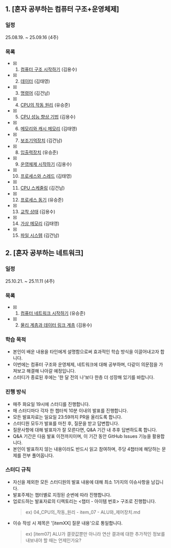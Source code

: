 ## 1. [혼자 공부하는 컴퓨터 구조+운영체제]

### 일정
25.08.19. ~ 25.09.16 (4주)

### 목록

- [x] 01. [컴퓨터 구조 시작하기](컴퓨터구조_운영체제/01_컴퓨터_구조를_시작하기/) (김용수)
- [x] 02. [데이터](컴퓨터구조_운영체제/02_데이터/) (김태영)
- [x] 03. [명령어](컴퓨터구조_운영체제/./03_명령어) (김건남)
- [x] 04. [CPU의 작동 원리](컴퓨터구조_운영체제/04_CPU의_작동_원리/) (유승준)
- [x] 05. [CPU 성능 향상 기법](컴퓨터구조_운영체제/05_CPU_성능_향상_기법/) (김용수)
- [x] 06. [메모리와 캐시 메모리](컴퓨터구조_운영체제/06_메모리와_캐시_메모리/) (김태영)
- [x] 07. [보조기억장치](컴퓨터구조_운영체제/07_보조기억장치/) (김건남)
- [x] 08. [입출력장치](컴퓨터구조_운영체제/08_입출력장치/) (유승준)
- [x] 09. [운영체제 시작하기](컴퓨터구조_운영체제/09_운영체제_시작하기/) (김용수)
- [x] 10. [프로세스와 스레드](컴퓨터구조_운영체제/10_프로세스와_스레드/) (김태영)
- [x] 11. [CPU 스케줄링](컴퓨터구조_운영체제/11_CPU_스케줄링/) (김건남)
- [x] 12. [프로세스 동기](컴퓨터구조_운영체제/12_프로세스_동기/) (유승준)
- [x] 13. [교착 상태](컴퓨터구조_운영체제/13_교착_상태/) (김용수)
- [x] 14. [가상 메모리](컴퓨터구조_운영체제/14_가상_메모리/) (김태영)
- [x] 15. [파일 시스템](컴퓨터구조_운영체제/15_파일_시스템/) (김건남)

## 2. [혼자 공부하는 네트워크]

### 일정
25.10.21. ~ 25.11.11 (4주)

### 목록

- [x] 01. [컴퓨터 네트워크 시작하기](네트워크/01_컴퓨터_네트워크_시작하기/) (유승준)
- [x] 02. [물리 계층과 데이터 링크 계층](네트워크/02_물리_계층과_데이터_링크_계층/) (김용수)


### 학습 목적
- 본인이 배운 내용을 타인에게 설명함으로써 효과적인 학습 방식을 이끌어내고자 합니다.
- 이번에는 컴퓨터 구조와 운영체제, 네트워크에 대해 공부하며, 다같이 의문점을 가져보고 해결해 나아갈 예정입니다.
- 스터디가 종료된 후에는 '한 달 전의 나'보다 한층 더 성장해 있기를 바랍니다.

### 진행 방식
- 매주 화요일 19시에 스터디를 진행합니다.
- 매 스터디마다 각자 한 챕터씩 10분 이내의 발표를 진행합니다.
- 모든 발표자료는 일요일 23:59까지 PR을 올리도록 합니다.
- 스터디원 모두가 발표를 마친 후, 질문을 받고 답변합니다.
- 질문사항에 대해 발표자가 잘 모른다면, Q&A 기간 내 추후 답변하도록 합니다.
- Q&A 기간은 다음 발표 이전까지이며, 이 기간 동안 GitHub Issues 기능을 활용합니다.
- 본인이 발표하지 않는 내용이라도 반드시 읽고 참여하며, 주당 4챕터에 해당하는 문제를 전부 풀어옵니다.

### 스터디 규칙
- 자신을 제외한 모든 스터디원의 발표 내용에 대해 최소 1가지의 이슈사항을 남깁니다.
- 발표주제는 챕터별로 지정된 순번에 따라 진행합니다.
- 업로드하는 발표자료의 디렉토리는 <챕터 - 아이템 번호> 구조로 진행합니다.
  > ex) 04_CPU의_작동_원리 - item_07 - ALU와_제어장치.md
- 이슈 작성 시 제목은 '[itemXX] 질문 내용'으로 통일합니다.
  > ex) [item07] ALU가 결괏값뿐만 아니라 연산 결과에 대한 추가적인 정보를 내보내야 할 때는 언제인가요?
